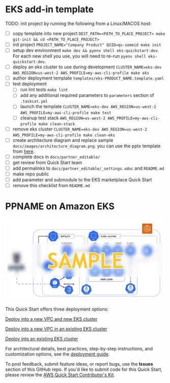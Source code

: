 # EKS add-in template

TODO: init project by running the following from a Linux/MACOS host:

- [ ] copy template into new project `DEST_PATH=<PATH_TO_PLACE_PROJECT> make git-init && cd <PATH_TO_PLACE_PROJECT>`
- [ ] init project `PROJECT_NAME="Company Product" QSID=qs-someid make init`
- [ ] setup dev environment `make dev && pyenv shell eks-quickstart-dev`. For each new shell you use, you will need to re-run `pyenv shell eks-quickstart-dev`.
- [ ] deploy an eks cluster to use during development `CLUSTER_NAME=eks-dev AWS_REGION=us-west-2 AWS_PROFILE=my-aws-cli-profile make eks`
- [ ] author deployment template `templates/eks-PRODUCT_NAME.template.yaml`
- [ ] test deployment
  - [ ] run lint tests `make lint`
  - [ ] add any additional required parameters to `parameters` section of `.taskcat.yml`
  - [ ] launch the template `CLUSTER_NAME=eks-dev AWS_REGION=us-west-2 AWS_PROFILE=my-aws-cli-profile make test`
  - [ ] cleanup test stack `AWS_REGION=us-west-2 AWS_PROFILE=my-aws-cli-profile make clean-stack`
- [ ] remove eks cluster `CLUSTER_NAME=eks-dev AWS_REGION=us-west-2 AWS_PROFILE=my-aws-cli-profile make clean-eks`
- [ ] create architecture diagram and replace sample `docs/images/architecture_diagram.png`. you can use the pptx template from [here](todo).
- [ ] complete docs in `docs/partner_editable/`
- [ ] get review from Quick Start team
- [ ] add permalinks to `docs/partner_editable/_settings.adoc` and `README.md`
- [ ] make repo public
- [ ] add parameter and submodule to the EKS marketplace Quick Start
- [ ] remove this checklist from `README.md`

# PPNAME on Amazon EKS

![Quick Start architecture for PPNAME on Amazon EKS](docs/images/architecture_diagram.png)

This Quick Start offers three deployment options:

[Deploy into a new VPC and new EKS cluster](todo.newvpclink)

[Deploy into a new VPC in an existing EKS cluster](todo.existingvpclink)

[Deploy into an existing EKS cluster](todo.existingclusterlink)

For architectural details, best practices, step-by-step instructions, and customization options, see the [deployment guide](https://aws-quickstart.github.io/PPNAMELD/).

To post feedback, submit feature ideas, or report bugs, use the **Issues** section of this GitHub repo.
If you'd like to submit code for this Quick Start, please review the [AWS Quick Start Contributor's Kit](https://aws-quickstart.github.io/).
